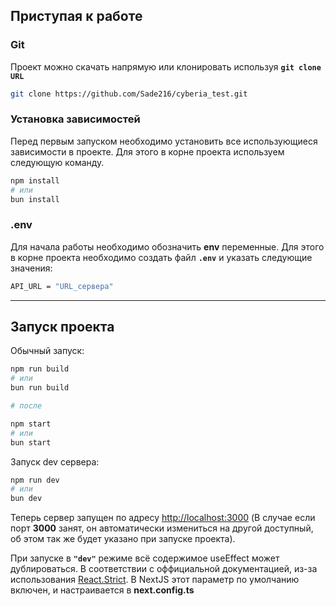 ## Приступая к работе

### Git

Проект можно скачать напрямую или клонировать используя <code>**git clone URL**</code>

```bash
git clone https://github.com/Sade216/cyberia_test.git
```

### Установка зависимостей

Перед первым запуском необходимо установить все использующиеся зависимости в проекте. Для этого в корне проекта используем следующую команду.

```bash
npm install
# или
bun install
```

### .env

Для начала работы необходимо обозначить **env** переменные. Для этого в корне проекта необходимо создать файл <code>**.env**</code> и указать следующие значения:

```bash
API_URL = "URL_сервера"
```

***

## Запуск проекта

Обычный запуск:

```bash
npm run build
# или
bun run build

# после

npm start
# или
bun start
```

Запуск dev сервера:

```bash
npm run dev
# или
bun dev
```

Теперь сервер запущен по адресу [http://localhost:3000](http://localhost:3000) (В случае если порт **3000** занят, он автоматически измениться на другой доступный, об этом так же будет указано при запуске проекта).

При запуске в **`"dev"`** режиме всё содержимое useEffect может дублироваться. В соответствии с оффициальной документацией, из-за использования [React.Strict](https://react.dev/reference/react/StrictMode#fixing-bugs-found-by-double-rendering-in-development). В NextJS этот параметр по умолчанию включен, и настраивается в **next.config.ts**
